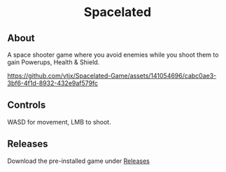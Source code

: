 <h1 align="center">Spacelated</h1>
<h2>About</h2>

A space shooter game where you avoid enemies while you shoot them to gain Powerups, Health & Shield.



https://github.com/vtjx/Spacelated-Game/assets/141054696/cabc0ae3-3bf6-4f1d-8932-432e9af579fc



<h2>Controls</h2>
WASD for movement, LMB to shoot.

<h2>Releases</h2>

Download the pre-installed game under <a href="https://github.com/vtjx/Spacelated-Game/releases">Releases</a>
